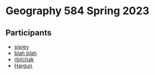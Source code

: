 # Geography 584 Spring 2023

## Participants

- [sjsrey](https://github.com/sjsrey)
- [blah blah](http://google.com)
- [rbilchak](https://github.com/rbilchak)
- [Hargun](https://github.com/hargun7)

